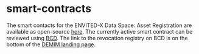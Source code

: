 # smart-contracts

The smart contacts for the ENVITED-X Data Space: Asset Registration are available as open-source [here](https://github.com/ASCS-eV/smart-contracts/). The currently active smart contract can be reviewed using [BCD](https://better-call.dev/ghostnet/). The link to the revocation registry on BCD is on the bottom of the [DEMIM landing page](https://staging.identity.ascs.digital/).
